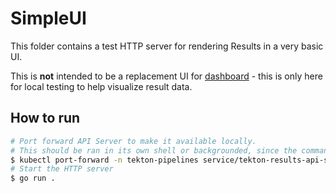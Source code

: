 # SimpleUI

This folder contains a test HTTP server for rendering Results in a very basic
UI.

This is **not** intended to be a replacement UI for
[dashboard](`https://github.com/tektoncd/dashboard) - this is only here for
local testing to help visualize result data.

## How to run

```sh
# Port forward API Server to make it available locally.
# This should be ran in its own shell or backgrounded, since the command blocks.
$ kubectl port-forward -n tekton-pipelines service/tekton-results-api-service 8080:8080
# Start the HTTP server
$ go run .
```
